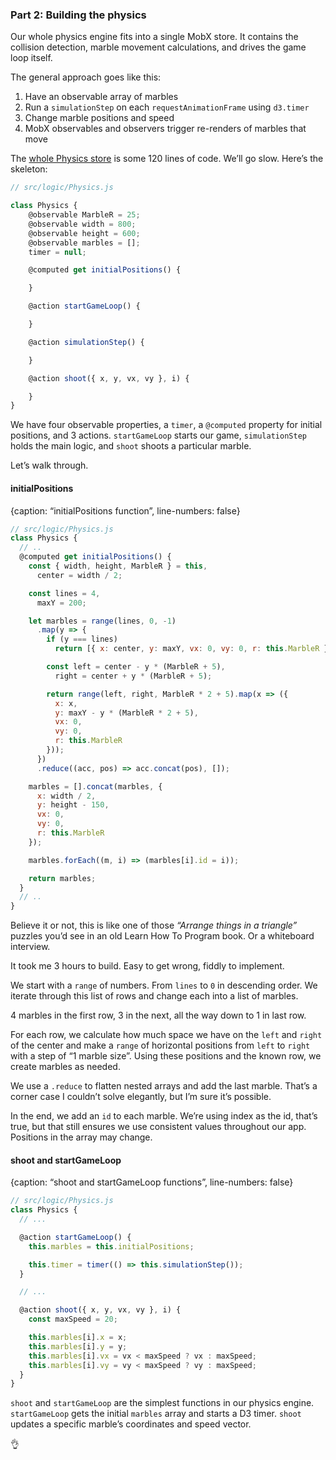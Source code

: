 
### Part 2: Building the physics

Our whole physics engine fits into a single MobX store. It contains the
collision detection, marble movement calculations, and drives the game
loop itself.

The general approach goes like this:

1.  Have an observable array of marbles
2.  Run a `simulationStep` on each `requestAnimationFrame` using
    `d3.timer`
3.  Change marble positions and speed
4.  MobX observables and observers trigger re-renders of marbles that
    move

The [whole Physics
store](https://github.com/Swizec/declarative-canvas-react-konva/blob/master/src/logic/Physics.js)
is some 120 lines of code. We’ll go slow. Here’s the skeleton:

``` javascript
// src/logic/Physics.js

class Physics {
    @observable MarbleR = 25;
    @observable width = 800;
    @observable height = 600;
    @observable marbles = [];
    timer = null;

    @computed get initialPositions() {

    }

    @action startGameLoop() {

    }

    @action simulationStep() {

    }

    @action shoot({ x, y, vx, vy }, i) {

    }
}
```

We have four observable properties, a `timer`, a `@computed` property
for initial positions, and 3 actions. `startGameLoop` starts our game,
`simulationStep` holds the main logic, and `shoot` shoots a particular
marble.

Let’s walk through.

#### initialPositions

{caption: “initialPositions function”, line-numbers: false}

``` javascript
// src/logic/Physics.js
class Physics {
  // ..
  @computed get initialPositions() {
    const { width, height, MarbleR } = this,
      center = width / 2;

    const lines = 4,
      maxY = 200;

    let marbles = range(lines, 0, -1)
      .map(y => {
        if (y === lines)
          return [{ x: center, y: maxY, vx: 0, vy: 0, r: this.MarbleR }];

        const left = center - y * (MarbleR + 5),
          right = center + y * (MarbleR + 5);

        return range(left, right, MarbleR * 2 + 5).map(x => ({
          x: x,
          y: maxY - y * (MarbleR * 2 + 5),
          vx: 0,
          vy: 0,
          r: this.MarbleR
        }));
      })
      .reduce((acc, pos) => acc.concat(pos), []);

    marbles = [].concat(marbles, {
      x: width / 2,
      y: height - 150,
      vx: 0,
      vy: 0,
      r: this.MarbleR
    });

    marbles.forEach((m, i) => (marbles[i].id = i));

    return marbles;
  }
  // ..
}
```

Believe it or not, this is like one of those *“Arrange things in a
triangle”* puzzles you’d see in an old Learn How To Program book. Or a
whiteboard interview.

It took me 3 hours to build. Easy to get wrong, fiddly to implement.

We start with a `range` of numbers. From `lines` to `0` in descending
order. We iterate through this list of rows and change each into a list
of marbles.

4 marbles in the first row, 3 in the next, all the way down to 1 in last
row.

For each row, we calculate how much space we have on the `left` and
`right` of the center and make a `range` of horizontal positions from
`left` to `right` with a step of “1 marble size”. Using these positions
and the known row, we create marbles as needed.

We use a `.reduce` to flatten nested arrays and add the last marble.
That’s a corner case I couldn’t solve elegantly, but I’m sure it’s
possible.

In the end, we add an `id` to each marble. We’re using index as the id,
that’s true, but that still ensures we use consistent values throughout
our app. Positions in the array may change.

#### shoot and startGameLoop

{caption: “shoot and startGameLoop functions”, line-numbers: false}

``` javascript
// src/logic/Physics.js
class Physics {
  // ...

  @action startGameLoop() {
    this.marbles = this.initialPositions;

    this.timer = timer(() => this.simulationStep());
  }

  // ...

  @action shoot({ x, y, vx, vy }, i) {
    const maxSpeed = 20;

    this.marbles[i].x = x;
    this.marbles[i].y = y;
    this.marbles[i].vx = vx < maxSpeed ? vx : maxSpeed;
    this.marbles[i].vy = vy < maxSpeed ? vy : maxSpeed;
  }
}
```

`shoot` and `startGameLoop` are the simplest functions in our physics
engine. `startGameLoop` gets the initial `marbles` array and starts a D3
timer. `shoot` updates a specific marble’s coordinates and speed vector.

👌
